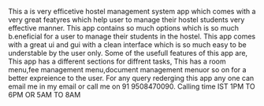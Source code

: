 This a is very efficetive hostel management system app which comes with a very great featyres which help user to manage their hostel students very effective manner. This app contains so much options which is so much b.eneficial for a user to manage their students in the hostel. This app comes with a great ui and gui with a clean interface which is so much easy to be understable by the user only.
Some of the usefull features of this app are, This app has a different sections for diffrent tasks, This has a room menu,fee management menu,document management menuor so on for a better expreience to the user.
For any query rederging this app any one can email me in my email or call me on 91 9508470090. Calling time IST 1PM TO 6PM OR 5AM TO 8AM

